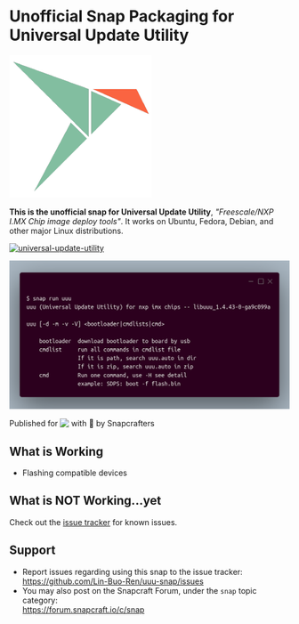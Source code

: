 # Unofficial Snap Packaging for Universal Update Utility
<!--
	Use the Staticaly service for easy access to in-repo pictures:
	https://www.staticaly.com/
-->
![(Placeholder) Icon of Universal Update Utility](gui/universal-update-utility.png "(Placeholder) Icon of Universal Update Utility")

**This is the unofficial snap for Universal Update Utility**, *"Freescale/NXP I.MX Chip image deploy tools"*. It works on Ubuntu, Fedora, Debian, and other major Linux distributions.

[![universal-update-utility](https://snapcraft.io//universal-update-utility/badge.svg)](https://snapcraft.io/universal-update-utility)

![Screenshot of the Snapped Application](local/screenshots/carbon-help.png "Screenshot of the Snapped Application")

Published for <img src="http://anything.codes/slack-emoji-for-techies/emoji/tux.png" align="top" width="24" /> with 💝 by Snapcrafters

<!-- Uncomment and modify this when you have published the snap to the Snap Store
## Installation
([Don't have snapd installed?](https://snapcraft.io/docs/core/install))

### In a Terminal
    # Install the snap #
    sudo snap install --channel=beta universal-update-utility
    #sudo snap install universal-update-utility

    sudo snap alias universal-update-utility uuu
    
    # Connect the snap to essential security confinement interfaces #
    ## Allow the snap to communicate to USB devices with custom protocol ##
    sudo snap connect universal-update-utility:raw-usb
    
    # Connect the snap to optional security confinement interfaces #
    ## Allow the snap to access files under /media ##
    sudo snap connect universal-update-utility:removable-media

### The Graphical Way
[![Get it from the Snap Store](https://snapcraft.io/static/images/badges/en/snap-store-black.svg)](https://snapcraft.io/universal-update-utility)
-->

## What is Working
* Flashing compatible devices

## What is NOT Working...yet 
Check out the [issue tracker](https://github.com/Lin-Buo-Ren/uuu-snap/issues) for known issues.

## Support
* Report issues regarding using this snap to the issue tracker:  
  <https://github.com/Lin-Buo-Ren/uuu-snap/issues>
* You may also post on the Snapcraft Forum, under the `snap` topic category:  
  <https://forum.snapcraft.io/c/snap>
